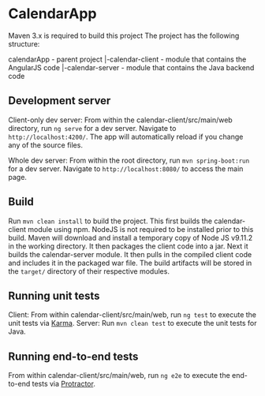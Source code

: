 # CalendarApp

Maven 3.x is required to build this project
The project has the following structure:

  calendarApp - parent project
    |-calendar-client - module that contains the AngularJS code
    |-calendar-server - module that contains the Java backend code

## Development server

Client-only dev server: From within the calendar-client/src/main/web directory, run `ng serve` for a dev server. Navigate to `http://localhost:4200/`. The app will automatically reload if you change any of the source files.

Whole dev server: From within the root directory, run `mvn spring-boot:run` for a dev server.  Navigate to `http://localhost:8080/` to access the main page.

## Build

Run `mvn clean install` to build the project. This first builds the calendar-client module using npm. NodeJS is not required to be installed prior to this build. Maven will download and install a temporary copy of Node JS v9.11.2 in the working directory. It then packages the client code into a jar. Next it builds the calendar-server module. It then pulls in the compiled client code and includes it in the packaged war file.
The build artifacts will be stored in the `target/` directory of their respective modules.

## Running unit tests

Client: From within calendar-client/src/main/web, run `ng test` to execute the unit tests via [Karma](https://karma-runner.github.io).
Server: Run `mvn clean test` to execute the unit tests for Java.

## Running end-to-end tests

From within calendar-client/src/main/web, run `ng e2e` to execute the end-to-end tests via [Protractor](http://www.protractortest.org/).
